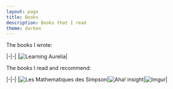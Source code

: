 ```yaml
---
layout: page
title: Books
description: Books that I read
theme: darken 
---
```


The books I wrote:

|-|-|
|![Learning Aurelia](https://www.packtpub.com/web-development/learning-aurelia)|

The books I read and recommend:

|-|-|
|![Les Mathematiques des Simpson](http://i.imgur.com/f20c2D3m.jpg)|![Aha! insight](http://i.imgur.com/9YEG8W0m.jpg)|![Imgur](http://i.imgur.com/EiVPBFym.jpg)|
